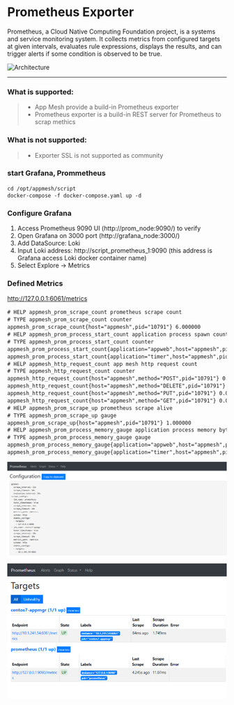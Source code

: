 # Prometheus Exporter

Prometheus, a Cloud Native Computing Foundation project, is a systems and service monitoring system. It collects metrics from configured targets at given intervals, evaluates rule expressions, displays the results, and can trigger alerts if some condition is observed to be true.

![Architecture](https://prometheus.io/assets/architecture.png)

------

### What is supported:

> * App Mesh provide a build-in Prometheus exporter
> * Prometheus exporter is a build-in REST server for Prometheus to scrap methics

### What is **not** supported:
> * Exporter SSL is not supported as community

### start Grafana, Prommetheus
```
cd /opt/appmesh/script
docker-compose -f docker-compose.yaml up -d
```

### Configure Grafana
1. Access Prometheus 9090 UI (http://prom_node:9090/) to verify
2. Open Grafana on 3000 port (http://grafana_node:3000/)
3. Add DataSource: Loki
4. Input Loki address: http://script_prometheus_1:9090 (this address is Grafana access Loki docker container name)
5. Select Explore -> Metrics

### Defined Metrics
http://127.0.0.1:6061/metrics
```html
# HELP appmesh_prom_scrape_count prometheus scrape count
# TYPE appmesh_prom_scrape_count counter
appmesh_prom_scrape_count{host="appmesh",pid="10791"} 6.000000
# HELP appmesh_prom_process_start_count application process spawn count
# TYPE appmesh_prom_process_start_count counter
appmesh_prom_process_start_count{application="appweb",host="appmesh",pid="10791"} 1.000000
appmesh_prom_process_start_count{application="timer",host="appmesh",pid="10791"} 0.000000
# HELP appmesh_http_request_count app mesh http request count
# TYPE appmesh_http_request_count counter
appmesh_http_request_count{host="appmesh",method="POST",pid="10791"} 0.000000
appmesh_http_request_count{host="appmesh",method="DELETE",pid="10791"} 0.000000
appmesh_http_request_count{host="appmesh",method="PUT",pid="10791"} 0.000000
appmesh_http_request_count{host="appmesh",method="GET",pid="10791"} 0.000000
# HELP appmesh_prom_scrape_up prometheus scrape alive
# TYPE appmesh_prom_scrape_up gauge
appmesh_prom_scrape_up{host="appmesh",pid="10791"} 1.000000
# HELP appmesh_prom_process_memory_gauge application process memory bytes
# TYPE appmesh_prom_process_memory_gauge gauge
appmesh_prom_process_memory_gauge{application="appweb",host="appmesh",pid="10791"} 3268759.000000
appmesh_prom_process_memory_gauge{application="timer",host="appmesh",pid="10791"} 0.000000
```

![Prometheus Configuration](https://raw.githubusercontent.com/laoshanxi/picture/master/prometheus/Prometheus-Configuration.png)
![Prometheus Targets](https://raw.githubusercontent.com/laoshanxi/picture/master/prometheus/Prometheus-Targets.png)